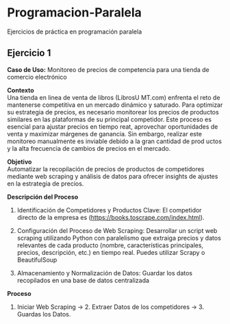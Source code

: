 # Programacion-Paralela
Ejercicios de práctica en programación paralela  

## Ejercicio 1
**Caso de Uso:** Monitoreo de precios de competencia para una tienda de comercio electrónico

**Contexto**  
Una tienda en linea de venta de libros (LibrosU MT.com) enfrenta el reto de mantenerse competitiva en un mercado dinámico y saturado. Para optimizar su estrategia de precios, es necesario monitorear los precios de productos similares en las plataformas de su principal competidor. Este proceso es esencial para ajustar precios en tiempo reat, aprovechar oportunidades de venta y maximizar márgenes de ganancia. Sin embargo, realizar este monitoreo manualmente es inviable debido a la gran cantidad de prod uctos y la alta frecuencia de cambios de precios en el mercado.

**Objetivo**  
Automatizar la recopilación de precios de productos de competidores mediante web scraping y análisis de datos para ofrecer insights de ajustes en la estrategia de precios.

**Descripción del Proceso**  
1. Identificación de Competidores y Productos Clave:
El competidor directo de la empresa es (https://books.toscrape.com/index.html).

2. Configuración del Proceso de Web Scraping:
Desarrollar un script web scraping utilizando Python con paralelismo que extraiga precios y datos relevantes de cada producto (nombre, características principales, precios, descripción, etc.) en tiempo real. Puedes utilizar Scrapy o BeautifulSoup

3. Almacenamiento y Normalización de Datos:
Guardar los datos recopilados en una base de datos centralizada

**Proceso**
1. Iniciar Web Scraping -> 2. Extraer Datos de los competidores -> 3. Guardas los Datos.
